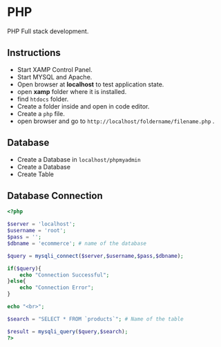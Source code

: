 # PHP
PHP Full stack development.


## Instructions

- Start XAMP Control Panel.
- Start MYSQL and Apache.
- Open browser at **localhost** to test application state.
- open **xamp** folder where it is installed.
- find `htdocs` folder.
- Create a folder inside and open in code editor.
- Create a `php` file.
- open browser and go to `http://localhost/foldername/filename.php` .


## Database

- Create a Database in `localhost/phpmyadmin`
- Create a Database
- Create Table

## Database Connection

```php
<?php

$server = 'localhost';
$username = 'root';
$pass = '';
$dbname = 'ecommerce'; # name of the database

$query = mysqli_connect($server,$username,$pass,$dbname);

if($query){
    echo "Connection Successful";
}else{
    echo "Connection Error";
}

echo "<br>";

$search = "SELECT * FROM `products`"; # Name of the table

$result = mysqli_query($query,$search);
?>
```
